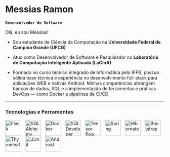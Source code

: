 # Messias Ramon

**`Desenvolvedor de Software`**

Olá, eu sou Messias! 

- Sou estudante de Ciência da Computação na **Universidade Federal de Campina Grande (UFCG)**

- Atuo como Desenvolvedor de Software e Pesquisador no **Laboratório de Computação Inteligente Aplicada (LaCInA)**

- Formado no curso técnico integrado de Informática pelo IFPB, possuo sólida base técnica e experiência no desenvolvimento full-stack para aplicações WEB e nativas Android. Minhas competências abrangem bancos de dados, SQL e a implementação de ferramentas e práticas DevOps — como Docker e pipelines de CI/CD



<p align="left">
    
---

### Tecnologias e Ferramentas

<img 
    align="left" 
    alt="Flask"
    title="Flask" 
    width="50px" 
    style="padding-right: 10px;" 
    src="https://cdn.jsdelivr.net/gh/devicons/devicon@latest/icons/flask/flask-original-wordmark.svg" 
/>
<img 
    align="left" 
    alt="SQLAlchemy"
    title="SQLAlchemy" 
    width="50px" 
    style="padding-right: 10px;" 
    src="https://cdn.jsdelivr.net/gh/devicons/devicon@latest/icons/sqlalchemy/sqlalchemy-original-wordmark.svg" 
/>
<img 
    align="left" 
    alt="Docker" 
    title="Docker"
    width="50px" 
    style="padding-right: 10px;" 
    src="https://cdn.jsdelivr.net/gh/devicons/devicon@latest/icons/docker/docker-original-wordmark.svg" 
/>
<img 
    align="left" 
    alt="SQL Developer" 
    title="SQL Developer"
    width="50px" 
    style="padding-right: 10px;" 
    src="https://cdn.jsdelivr.net/gh/devicons/devicon@latest/icons/sqldeveloper/sqldeveloper-original.svg" 
/>
<img 
    align="left" 
    alt="Tensor flow" 
    title="Tensor flow"
    width="50px" 
    style="padding-right: 10px;" 
    src="https://cdn.jsdelivr.net/gh/devicons/devicon@latest/icons/tensorflow/tensorflow-original.svg" 
/>
<img 
    align="left" 
    alt="Spring" 
    title="Spring"
    width="50px" 
    style="padding-right: 10px;" 
    src="https://cdn.jsdelivr.net/gh/devicons/devicon@latest/icons/spring/spring-original-wordmark.svg" 
/>
<img 
    align="left" 
    alt="Hibernate"
    title="Hibernate" 
    width="50px" 
    style="padding-right: 10px;" 
    src="https://cdn.jsdelivr.net/gh/devicons/devicon@latest/icons/hibernate/hibernate-original-wordmark.svg" 
/>
<img 
    align="left" 
    alt="Bootstrap"
    title="Bootstrap" 
    width="50px" 
    style="padding-right: 10px;" 
    src="https://cdn.jsdelivr.net/gh/devicons/devicon@latest/icons/bootstrap/bootstrap-original.svg" 
/>
<img 
    align="left" 
    alt="Thymeleaf" 
    title="Thymeleaf"
    width="50px" 
    style="padding-right: 10px;" 
    src="https://cdn.jsdelivr.net/gh/devicons/devicon@latest/icons/thymeleaf/thymeleaf-original-wordmark.svg" 
/>
<img 
    align="left" 
    alt="JUnit" 
    title="JUnit"
    width="50px" 
    style="padding-right: 10px;" 
    src="https://cdn.jsdelivr.net/gh/devicons/devicon@latest/icons/junit/junit-original-wordmark.svg" 
/>
<img 
    align="left" 
    alt="Android" 
    title="Android"
    width="50px" 
    style="padding-right: 10px;" 
    src="https://cdn.jsdelivr.net/gh/devicons/devicon@latest/icons/androidstudio/androidstudio-original.svg" 
/>

<br/>
<br/>

</p>
